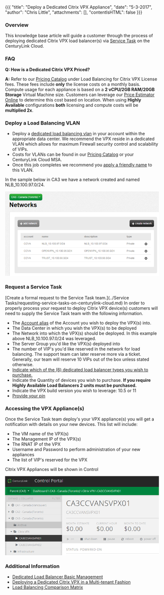 {{{
  "title": "Deploy a Dedicated Citrix VPX Appliance",
  "date": "5-3-2017",
  "author": "Chris Little",
  "attachments": [],
  "contentIsHTML": false
}}}

### Overview
This knowledge base article will guide a customer through the process of deploying dedicated Citrix VPX load balancer(s) via [Service Task](http://www.ctl.io/service-tasks) on the CenturyLink Cloud.

### FAQ

**Q: How is a Dedicated Citrix VPX Priced?**

**A:** Refer to our [Pricing Catalog](https://www.ctl.io/pricing) under Load Balancing for Citrix VPX License fees. These fees include **only** the license costs on a monthly basis. Compute usage for each appliance is based on a **2 vCPU/2GB RAM/20GB Storage** Virtual Machine size.  Customers can leverage our [Price Estimator Online](https://www.ctl.io/estimator/) to determine this cost based on location. When using **Highly Available** configurations **both** licensing and compute costs will be **multiplied 2x**.

### Deploy a Load Balancing VLAN

* Deploy a [dedicated load balancing vlan](../Network/creating-and-deleting-vlans.md) in your account within the appropriate data center.  We recommend the VPX reside in a dedicated VLAN which allows for maximum Firewall security control and scalability of VIPs.
* Costs for VLANs can be found in our [Pricing Catalog](http://www.ctl.io/pricing) or your CenturyLink Cloud MSA.
* Once this job completes we recommend you [apply a friendly name](../Network/add-a-user-friendly-name-to-vlans.md) to this VLAN.

In the sample below in CA3 we have a network created and named NLB_10.100.97.0/24.

![Dedicated Load Balancing VLAN Image](../images/deploy-a-dedicated-citrix-VPX-appliance-01.png)

### Request a Service Task
[Create a formal request to the Service Task team.](../Service Tasks/requesting-service-tasks-on-centurylink-cloud.md)
In order to properly process your request to deploy Citrix VPX device(s) customers will need to supply the Service Task team with the following information.

* The [Account alias](../Support/determine-control-portal-alias.md) of the Account you wish to deploy the VPX(s) into.
* The Data Center in which you wish the VPX(s) to be deployed
* The Network into which the VPX(s) should be deployed. In this example above NLB_10.100.97.0/24 was leveraged.
* The Server Group you'd like the VPX(s) deployed into
* The number of VIP's you'd like reserved in the network for load balancing. The support team can later reserve more via a ticket. Generally, our team will reserve 10 VIPs out of the box unless stated otherwise.
* [Indicate which of the (6) dedicated load balancer types you wish to purchase.](http://www.ctl.io/load-balancing/#Pricing)
* Indicate the Quantity of devices you wish to purchase.  **If you require Highly Available Load Balancers 2 units must be purchased.**
* Indicate the VPX build version you wish to leverage:  10.5 or 11
* [Provide your pin](../Support/pin-authentication-for-support-requests.md)

### Accessing the VPX Appliance(s)

Once the Service Task team deploy's your VPX appliance(s) you will get a notification with details on your new devices. This list will include:

* The VM name of the VPX(s)
* The Management IP of the VPX(s)
* The RNAT IP of the VPX
* Username and Password to perform administration of your new appliances
* The list of VIP's reserved for the VPX

Citrix VPX Appliances will be shown in Control

![Dedicated Load Balancer in Server Groups UI](../images/deploy-a-dedicated-citrix-VPX-appliance-02.png)

### Additional Information

* [Dedicated Load Balancer Basic Management](../Network/dedicated-load-balancer-basic-management.md)
* [Deploying a Dedicated Citrix VPX in a Multi-tenant Fashion](../Network/deploying-a-dedicated-citrix-vpx-environment-in-a-multi-tenant-fashion.md)
* [Load Balancing Comparison Matrix](../Network/load-balancing-comparison-matrix.md)
